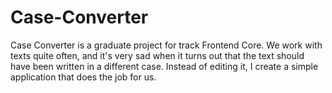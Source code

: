 # Case-Converter
Case Converter is a graduate project for track Frontend Core.
We work with texts quite often, and it's very sad when it turns out that the text should have been written in a different case. Instead of editing it, I create a simple application that does the job for us.
